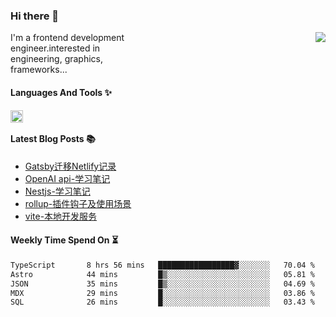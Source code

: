 <!--
**zhaohuanyuu/zhaohuanyuu** is a ✨ _special_ ✨ repository because its `README.md` (this file) appears on your GitHub profile.
-->

### Hi there 👋

<picture>
  <source media="(prefers-color-scheme: dark)" srcset="https://github-readme-stats.vercel.app/api?username=zhaohuanyuu&count_private=true&show_icons=true&theme=city_lights&hide_title=true">
  <img align="right" src="https://github-readme-stats.vercel.app/api?username=zhaohuanyuu&count_private=true&show_icons=true&hide_title=true">
</picture>

<p align="left" style="width:40%">I'm a frontend development engineer.interested in engineering, graphics, frameworks...</p>

#### Languages And Tools ✨

<img align="left" height="20" src="https://skillicons.dev/icons?i=js,ts,nodejs,rust,react,vue,svelte,gatsby,graphql,nestjs" />

</br>

#### Latest Blog Posts 📚
<!-- BLOG-POST-LIST:START -->
- [Gatsby迁移Netlify记录](https://auu.zone/post/cloud-unit)
- [OpenAI api-学习笔记](https://auu.zone/post/openai-note)
- [Nestjs-学习笔记](https://auu.zone/post/nest-basic)
- [rollup-插件钩子及使用场景](https://auu.zone/post/rollup-plugin)
- [vite-本地开发服务](https://auu.zone/post/vite-server)
<!-- BLOG-POST-LIST:END -->

#### Weekly Time Spend On ⏳
<!--START_SECTION:waka-->

```txt
TypeScript       8 hrs 56 mins   █████████████████▓░░░░░░░   70.04 %
Astro            44 mins         █▒░░░░░░░░░░░░░░░░░░░░░░░   05.81 %
JSON             35 mins         █▒░░░░░░░░░░░░░░░░░░░░░░░   04.69 %
MDX              29 mins         █░░░░░░░░░░░░░░░░░░░░░░░░   03.86 %
SQL              26 mins         █░░░░░░░░░░░░░░░░░░░░░░░░   03.43 %
```

<!--END_SECTION:waka-->
